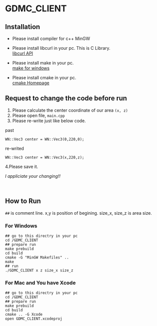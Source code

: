 # GDMC_CLIENT

## Installation

- Please install compiler for c++
MinGW

- Please install libcurl in your pc. This is C Library.<br>
[libcurl API](https://curl.se/libcurl/c/)

- Please install make in your pc.<br>
[make for windows](http://gnuwin32.sourceforge.net/packages/make.htm)

- Please install cmake in your pc.<br>
[cmake Homepage](https://cmake.org/install/)



## Request to change the code before run

1. Please calculate the center coordinate of our area `(x, z)`
2. Please open file, `main.cpp`
3. Please re-write just like below code.

past
```
WN::Vec3 center = WN::Vec3(0,220,0);
```

re-writed
```
WN::Vec3 center = WN::Vec3(x,220,z);
```

4.Please save it.

*I appliciate your changing!!*

<br>

## How to Run

`##` is comment line.
x,y is position of begining.
size_x, size_z is area size.

### For Windows
```
## go to this directry in your pc
cd /GDMC_CLIENT
## prepare run
make prebuild
cd build
cmake -G "MinGW Makefiles" ..
make
## run
./GDMC_CLIENT x z size_x size_z
```

### For Mac and You have Xcode
```
## go to this directry in your pc
cd /GDMC_CLIENT
## prepare run
make prebuild
cd build
cmake .. -G Xcode
open GDMC_CLIENT.xcodeproj
```
